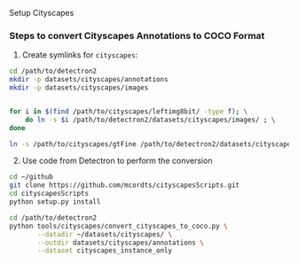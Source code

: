 Setup Cityscapes

### Steps to convert Cityscapes Annotations to COCO Format

1. Create symlinks for `cityscapes`:
```bash
cd /path/to/detectron2
mkdir -p datasets/cityscapes/annotations
mkdir -p datasets/cityscapes/images


for i in $(find /path/to/cityscapes/leftimg8bit/ -type f); \
    do ln -s $i /path/to/detectron2/datasets/cityscapes/images/ ; \
done

ln -s /path/to/cityscapes/gtFine /path/to/detectron2/datasets/cityscapes/
```

2. Use code from Detectron to perform the conversion

```bash
cd ~/github
git clone https://github.com/mcordts/cityscapesScripts.git
cd cityscapesScripts
python setup.py install

cd /path/to/detectron2
python tools/cityscapes/convert_cityscapes_to_coco.py \
       --datadir ~/datasets/cityscapes/ \
       --outdir datasets/cityscapes/annotations \
       --dataset cityscapes_instance_only
```
